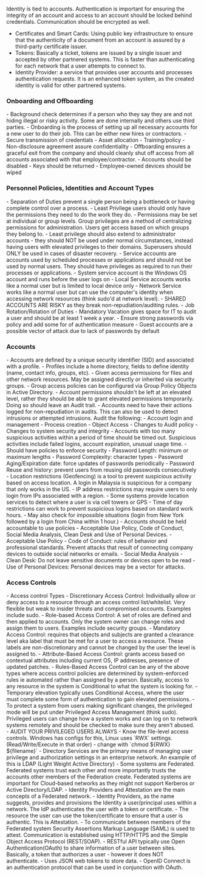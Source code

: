Identity is tied to accounts. Authentication is important for ensuring the integrity of an account and access to an account should be locked behind credentials. Communication should be encrypted as well.
- Certificates and Smart Cards: Using public key infrastructure to ensure that the authenticity of a document from an account is assured by a third-party certificate issuer.
- Tokens: Basically a ticket, tokens are issued by a single issuer and accepted by other partnered systems. This is faster than authenticating for each network that a user attempts to connect to.
- Identity Provider: a service that provides user accounts and processes authentication requests. It is an enhanced token system, as the created identity is valid for other partnered systems.
<h3>Onboarding and Offboarding</h3>
- Background check determines if a person who they say they are and not hiding illegal or risky activity. Some are done internally and others use third parties.
- Onboarding is the process of setting up all necessary accounts for a new user to do their job. This can be either new hires or contractors.
	- Secure transmission of credentials
	- Asset allocation
	- Training/policy
- Non-disclosure agreement assure confidentiality
- Offboarding ensures a graceful exit from the company and should cleanly shut off access from all accounts associated with that employee/contractor.
	- Accounts should be disabled
	- Keys should be returned
	- Employee-owned devices should be wiped
<h3>Personnel Policies, Identities and Account Types</h3>
- Separation of Duties prevent a single person being a bottleneck or having complete control over a process.
- Least Privilege users should only have the permissions they need to do the work they do.
	- Permissions may be set at individual or group levels. Group privileges are a method of centralizing permissions for administration. Users get access based on which groups they belong to.
	- Least privilege should also extend to administrator accounts - they should NOT be used under normal circumstances, instead having users with elevated privileges to their domains. Superusers should ONLY be used in cases of disaster recovery.
	- Service accounts are accounts used by scheduled processes or applications and should not be used by normal users. They should have privileges as required to run their processes or applications.
		- System service account is the Windows OS account and runs before the user logs on
		- Local Service accounts works like a normal user but is limited to local device only
		- Network Service works like a normal user but can use the computer's identity when accessing network resources (think sudo'd at network level).
	- SHARED ACCOUNTS ARE RISKY as they break non-repudiation/auditing rules.
- Job Rotation/Rotation of Duties
- Mandatory Vacation gives space for IT to audit a user and should be at least 1 week a year.
- Ensure strong passwords via policy and add some for of authentication measure
	- Guest accounts are a possible vector of attack due to lack of passwords by default
<h3>Accounts</h3>
- Accounts are defined by a unique security identifier (SID) and associated with a profile. 
	- Profiles include a home directory, fields to define identity (name, contact info, groups, etc).
	- Given access permissions for files and other network resources. May be assigned directly or inherited via security groups.
		- Group access policies can be configured via Group Policy Objects in Active Directory. 
	- Account permissions shouldn't be left at an elevated level, rather they should be able to grant elevated permissions temporarily. Doing so should leave an Audit trail.
	- Accounts need to have their actions logged for non-repudiation in audits. This can also be used to detect intrusions or attempted intrusions. Audit the following:
		- Account login and management
		- Process creation
		- Object Access
		- Changes to Audit policy
		- Changes to system security and integrity
	- Accounts with too many suspicious activities within a period of time should be timed out. Suspicious activities include failed logins, account expiration, unusual usage time.
- Should have policies to enforce security
	- Password Length: minimum or maximum lengths
	- Password Complexity: character types
	- Password Aging/Expiration date: force updates of passwords periodically
	- Password Reuse and history: prevent users from reusing old passwords consecutively
	- Location restrictions (Geofencing) is a tool to prevent suspicious activity based on access location. A login in Malaysia is suspicious for a company that only works in the US.
		- IP address restrictions may require users to only login from IPs associated with a region.
		- Some systems provide location services to detect where a user is via cell towers or GPS
	- Time of day restrictions can work to prevent suspicious logins based on standard work hours. 
		- May also check for impossible situations (login from New York followed by a login from China within 1 hour.)
- Accounts should be held accountable to use policies - Acceptable Use Policy, Code of Conduct, Social Media Analysis, Clean Desk and Use of Personal Devices.
	- Acceptable Use Policy
	- Code of Conduct: rules of behavior and professional standards. Prevent attacks that result of connecting company devices to outside social networks or emails.
	- Social Media Analysis
	- Clean Desk: Do not leave sensitive documents or devices open to be read
	- Use of Personal Devices: Personal devices may be a vector for attacks.
<h3>Access Controls</h3>
- Access control Types
	- Discretionary Access Control: Individually allow or deny access to a resource through an access control list/whitelist. Very flexible but weak to insider threats and compromised accounts. Examples include sudo.
	- Role-based Access Control: A set of roles are defined and then applied to accounts. Only the system owner can change roles and assign them to users. Examples include security groups.
	- Mandatory Access Control: requires that objects and subjects are granted a clearance level aka label that must be met for a user to access a resource. These labels are non-discretionary and cannot be changed by the user the level is assigned to.
	- Attribute-Based Access Control: grants access based on contextual attributes including current OS, IP addresses, presence of updated patches.
	- Rules-Based Access Control can be any of the above types where access control policies are determined by system-enforced rules ie automated rather than assigned by a person. Basically, access to any resource in the system is Conditional to what the system is looking for.
		- Temporary elevation typically uses Conditional Access, where the user must complete some form of authentication to gain elevated permissions. 
		- To protect a system from users making significant changes, the privileged mode will be put under Privileged Access Management (think sudo). Privileged users can change how a system works and can log on to network systems remotely and should be checked to make sure they aren't abused.
			- AUDIT YOUR PRIVILEGED USERS ALWAYS
- Know the file-level access controls. Windows has configs for this, Linux uses `RWX` settings. (Read/Write/Execute in that order)
	- change with `chmod ${RWX} ${filename}` 
- Directory Services are the primary means of managing user privilege and authorization settings in an enterprise network. An example of this is LDAP (Light Weight Active Directory)
- Some systems are Federated. Federated systems trust each other and more importantly trusts the accounts other members of the Federation create. Federated systems are important for Cloud-based networks as they might not support Kerberos or Active Directory/LDAP.
	- Identity Providers and Attestation are the main concepts of a Federated network. 
		- Identity Providers, as the name suggests, provides and provisions the Identity a user/principal uses within a network. The IdP authenticates the user with a token or certificate.
		- The resource the user can use the token/certificate to ensure that a user is authentic. This is Attestation.
			- To communicate between members of the Federated system Security Assertions Markup Language (SAML) is used to attest. Communication is established using HTTP/HTTPS and the Simple Object Access Protocol (REST/SOAP).
			- RESTful API typically use Open Authentication(OAuth) to share information of a user between sites. Basically, a token that authorizes a user - however it does NOT authenticate.
				- Uses JSON web tokens to store data.
			- OpenID Connect is an authentication protocol that can be used in conjunction with OAuth.